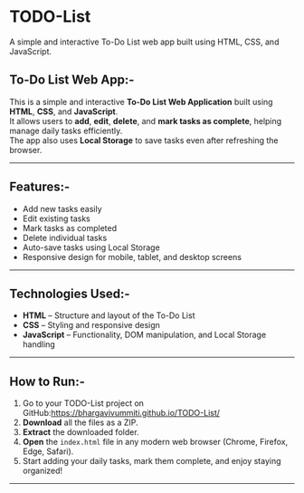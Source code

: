 # TODO-List
A simple and interactive To-Do List web app built using HTML, CSS, and JavaScript.

To-Do List Web App:-
------------------
This is a simple and interactive **To-Do List Web Application** built using **HTML**, **CSS**, and **JavaScript**.  
It allows users to **add**, **edit**, **delete**, and **mark tasks as complete**, helping manage daily tasks efficiently.  
The app also uses **Local Storage** to save tasks even after refreshing the browser.

---

Features:-
--------

- Add new tasks easily  
- Edit existing tasks  
- Mark tasks as completed  
- Delete individual tasks  
- Auto-save tasks using Local Storage  
- Responsive design for mobile, tablet, and desktop screens  

---

Technologies Used:-
-----------------

- **HTML** – Structure and layout of the To-Do List  
- **CSS** – Styling and responsive design  
- **JavaScript** – Functionality, DOM manipulation, and Local Storage handling  

---

How to Run:-
----------

1. Go to your TODO-List project on GitHub:https://bhargavivummiti.github.io/TODO-List/
2. **Download** all the files as a ZIP.  
3. **Extract** the downloaded folder.  
4. **Open** the `index.html` file in any modern web browser (Chrome, Firefox, Edge, Safari).  
5. Start adding your daily tasks, mark them complete, and enjoy staying organized!

---

